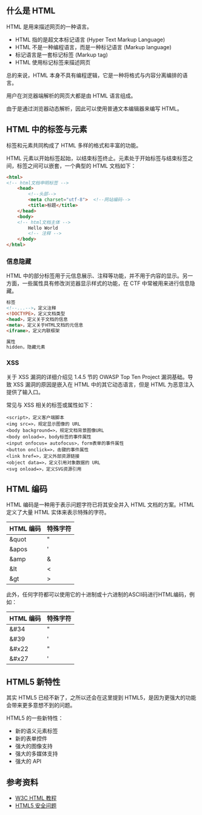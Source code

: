## 什么是 HTML

HTML 是用来描述网页的一种语言。

- HTML 指的是超文本标记语言 (Hyper Text Markup Language)
- HTML 不是一种编程语言，而是一种标记语言 (Markup language)
- 标记语言是一套标记标签 (Markup tag)
- HTML 使用标记标签来描述网页

总的来说，HTML 本身不具有编程逻辑，它是一种将格式与内容分离编排的语言。

用户在浏览器端解析的网页大都是由 HTML 语言组成。

由于是通过浏览器动态解析，因此可以使用普通文本编辑器来编写 HTML。

## HTML 中的标签与元素

标签和元素共同构成了 HTML 多样的格式和丰富的功能。

HTML 元素以开始标签起始，以结束标签终止。元素处于开始标签与结束标签之间，标签之间可以嵌套，一个典型的 HTML 文档如下：

```html
<html>
<!-- html文档申明标签 -->
    <head>
        <!--头部-->
        <meta charset="utf-8">  <!--网站编码-->
        <title>标题</title>
    </head>
    <body>
    <!-- html文档主体 -->
        Hello World
        <!-- 注释 -->
    </body>
</html>
```

### 信息隐藏

HTML 中的部分标签用于元信息展示、注释等功能，并不用于内容的显示。另一方面，一些属性具有修改浏览器显示样式的功能，在 CTF 中常被用来进行信息隐藏。

```html
标签
<!--...-->，定义注释
<!DOCTYPE>，定义文档类型
<head>，定义关于文档的信息
<meta>，定义关于HTML文档的元信息
<iframe>，定义内联框架

属性
hidden，隐藏元素
```

### XSS

关于 XSS 漏洞的详细介绍见 1.4.5 节的 OWASP Top Ten Project 漏洞基础。导致 XSS 漏洞的原因是嵌入在 HTML 中的其它动态语言，但是 HTML 为恶意注入提供了输入口。

常见与 XSS 相关的标签或属性如下：

```text
<script>，定义客户端脚本
<img src=>，规定显示图像的 URL
<body background=>，规定文档背景图像URL
<body onload=>，body标签的事件属性
<input onfocus= autofocus>，form表单的事件属性
<button onclick=>，击键的事件属性
<link href=>，定义外部资源链接
<object data=>，定义引用对象数据的 URL
<svg onload=>，定义SVG资源引用
```
## HTML 编码

HTML 编码是一种用于表示问题字符已将其安全并入 HTML 文档的方案。HTML 定义了大量 HTML 实体来表示特殊的字符。

| HTML 编码 | 特殊字符 |
| --- | --- |
| &quot | " |
| &apos | ' |
| &amp | & |
| &lt | < |
| &gt | > |

此外，任何字符都可以使用它的十进制或十六进制的ASCII码进行HTML编码，例如：

| HTML 编码 | 特殊字符 |
| --- | --- |
| &#34 | " |
| &#39 | ' |
| &#x22 | " |
| &#x27 | ' |

## HTML5 新特性

其实 HTML5 已经不新了，之所以还会在这里提到 HTML5，是因为更强大的功能会带来更多意想不到的问题。

HTML5 的一些新特性：

- 新的语义元素标签
- 新的表单控件
- 强大的图像支持
- 强大的多媒体支持
- 强大的 API

## 参考资料

- [W3C HTML 教程](http://www.w3school.com.cn/html/)
- [HTML5 安全问题](http://html5sec.org/)